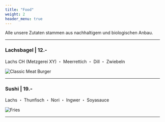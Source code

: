 ```yaml
---
title: "Food"
weight: 2
header_menu: true
---
```


Alle unsere Zutaten stammen aus nachhaltigem und biologischen Anbau.

---

### Lachsbagel |  12.-


Lachs CH (Metzgerei XY) ・ Meerrettich ・ Dill ・ Zwiebeln 

![Classic Meat Burger](images/lachsbagel.png)


---

### Sushi | 19.-

Lachs ・ Thunfisch ・ Nori ・ Ingwer ・ Soyasauce

![Fries](images/sushi.png)

---

